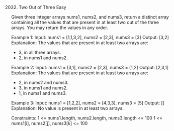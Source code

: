 2032. Two Out of Three
Easy

Given three integer arrays nums1, nums2, and nums3, return a distinct array containing all the values that are present in at least two out of the three arrays. You may return the values in any order.
 
Example 1:
Input: nums1 = [1,1,3,2], nums2 = [2,3], nums3 = [3]
Output: [3,2]
Explanation: The values that are present in at least two arrays are:
- 3, in all three arrays.
- 2, in nums1 and nums2.

Example 2:
Input: nums1 = [3,1], nums2 = [2,3], nums3 = [1,2]
Output: [2,3,1]
Explanation: The values that are present in at least two arrays are:
- 2, in nums2 and nums3.
- 3, in nums1 and nums2.
- 1, in nums1 and nums3.

Example 3:
Input: nums1 = [1,2,2], nums2 = [4,3,3], nums3 = [5]
Output: []
Explanation: No value is present in at least two arrays.
 
Constraints:
1 <= nums1.length, nums2.length, nums3.length <= 100
1 <= nums1[i], nums2[j], nums3[k] <= 100
